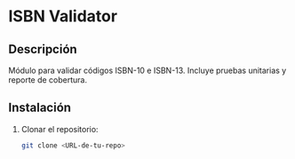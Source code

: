 # ISBN Validator

## Descripción
Módulo para validar códigos ISBN-10 e ISBN-13. Incluye pruebas unitarias y reporte de cobertura.

## Instalación
1. Clonar el repositorio:
   ```bash
   git clone <URL-de-tu-repo>
